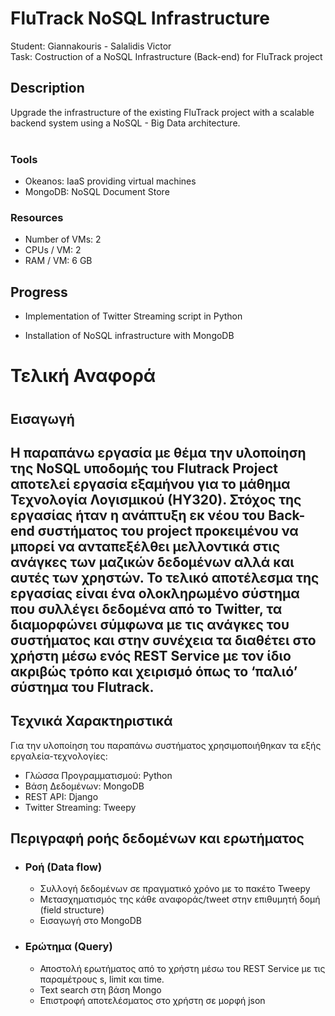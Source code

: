 <h1>FluTrack NoSQL Infrastructure</h1>
Student: Giannakouris - Salalidis Victor <br>
Task: Costruction of a NoSQL Infrastructure (Back-end) for FluTrack project

<h2>Description</h2>
Upgrade the infrastructure of the existing FluTrack project with a scalable backend system using a NoSQL - Big Data architecture. <br><br>

<section>
  <h3>Tools</h3>
  <ul>
    <li>Okeanos: IaaS providing virtual machines</li>
    <li>MongoDB: NoSQL Document Store</li>
  </ul>
  <h3>Resources</h3>
  <ul>
    <li>Number of VMs: 2</li>
    <li>CPUs / VM: 2</li>
    <li>RAM / VM: 6 GB</li>
  </ul>
</section>

<div id="progress">
  <section>
    <h2>Progress</h2>
      <ul>
        <li>
          <p>Implementation of Twitter Streaming script in Python</p>
        </li>
        <li>
          <p>Installation of NoSQL infrastructure with MongoDB</p>
        </li>
      </ul>
  </section>
</div>

<div id="final_report">
  <h1>Τελική Αναφορά<h1>
  <h2>Εισαγωγή<h2>
  <p>Η παραπάνω εργασία με θέμα την υλοποίηση της NoSQL υποδομής του Flutrack Project αποτελεί εργασία εξαμήνου για το μάθημα   Τεχνολογία Λογισμικού (ΗΥ320). Στόχος της εργασίας ήταν η ανάπτυξη εκ νέου του Back-end συστήματος του project προκειμένου   να μπορεί να ανταπεξέλθει μελλοντικά στις ανάγκες των μαζικών δεδομένων αλλά και αυτές των χρηστών. Το τελικό αποτέλεσμα     της εργασίας είναι ένα ολοκληρωμένο σύστημα που συλλέγει δεδομένα από το Twitter, τα διαμορφώνει σύμφωνα με τις ανάγκες του   συστήματος και στην συνέχεια τα διαθέτει στο χρήστη μέσω ενός REST Service με τον ίδιο ακριβώς τρόπο και χειρισμό όπως το    ‘παλιό’ σύστημα του Flutrack.</p>
</div>

<div id='tech'>
  <h2>Τεχνικά Χαρακτηριστικά</h2>
  <p>
   Για την υλοποίηση του παραπάνω συστήματος χρησιμοποιήθηκαν τα εξής εργαλεία-τεχνολογίες:
    <ul>
      <li>Γλώσσα Προγραμματισμού: Python</li>
      <li>Βάση Δεδομένων: MongoDB</li>
      <li>REST API: Django</li>
      <li>Twitter Streaming: Tweepy</li>
    </ul>
  </p>
</div>

<div id='description-dataflow'>
  <h2>Περιγραφή ροής δεδομένων και ερωτήματος</h2>
  <ul>
    <li>
      <h3>Ροή (Data flow)</h3>
      <ul>
        <li>Συλλογή δεδομένων σε πραγματικό χρόνο με το πακέτο Tweepy</li>
        <li>Μετασχηματισμός της κάθε αναφοράς/tweet στην επιθυμητή δομή (field structure)</li>
        <li>Εισαγωγή στο MongoDB</li>
      </ul>
    </li>
    <li>
      <h3>Ερώτημα (Query)</h3>
      <ul>
        <li>Αποστολή ερωτήματος από το χρήστη μέσω του REST Service με τις παραμέτρους s, limit και time.</li>
        <li>Text search στη βάση Mongo</li>
        <li>Επιστροφή αποτελέσματος στο χρήστη σε μορφή json</li>
      </ul>
    </li>
  </ul>

</div>
